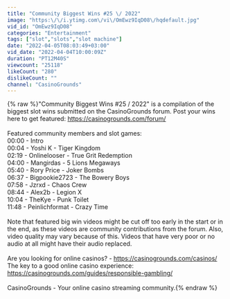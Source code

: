 ```yaml
---
title: "Community Biggest Wins #25 \/ 2022"
image: "https:\/\/i.ytimg.com\/vi\/OmEwz9IqD08\/hqdefault.jpg"
vid_id: "OmEwz9IqD08"
categories: "Entertainment"
tags: ["slot","slots","slot machine"]
date: "2022-04-05T08:03:49+03:00"
vid_date: "2022-04-04T10:00:09Z"
duration: "PT12M40S"
viewcount: "25118"
likeCount: "280"
dislikeCount: ""
channel: "CasinoGrounds"
---
```

{% raw %}&quot;Community Biggest Wins #25 / 2022&quot; is a compilation of the biggest slot wins submitted on the CasinoGrounds forum. Post your wins here to get featured: <a rel="nofollow" target="blank" href="https://casinogrounds.com/forum/">https://casinogrounds.com/forum/</a><br /><br />Featured community members and slot games:<br />00:00 - Intro<br />00:04 - Yoshi K - Tiger Kingdom<br />02:19 - Onlinelooser - True Grit Redemption<br />04:00 - Mangirdas - 5 Lions Megaways<br />05:40 - Rory Price - Joker Bombs<br />06:37 - Bigpookie2723 - The Bowery Boys<br />07:58 - Jzrxd - Chaos Crew<br />08:44 - Alex2b - Legion X<br />10:04 - TheKye - Punk Toilet<br />11:48 - Peinlichformat - Crazy Time<br /><br />Note that featured big win videos might be cut off too early in the start or in the end, as these videos are community contributions from the forum. Also, video quality may vary because of this. Videos that have very poor or no audio at all might have their audio replaced.<br /><br />Are you looking for online casinos? - <a rel="nofollow" target="blank" href="https://casinogrounds.com/casinos/">https://casinogrounds.com/casinos/</a><br />The key to a good online casino experience: <a rel="nofollow" target="blank" href="https://casinogrounds.com/guides/responsible-gambling/">https://casinogrounds.com/guides/responsible-gambling/</a><br /><br />CasinoGrounds - Your online casino streaming community.{% endraw %}

